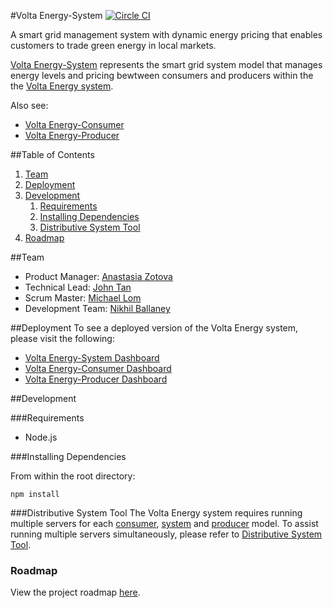 #Volta Energy-System
[![Circle CI](https://circleci.com/gh/teamvolta/volta-system/tree/dev.svg?style=svg)](https://circleci.com/gh/teamvolta/volta-system/tree/dev)

A smart grid management system with dynamic energy pricing that enables customers to trade green energy in local markets.

[Volta Energy-System](https://github.com/teamvolta/volta-system) represents the smart grid system model that manages energy levels and pricing bewtween consumers and producers within the the [Volta Energy system](https://github.com/teamvolta). 

Also see: 
* [Volta Energy-Consumer](https://github.com/teamvolta/volta-consumer)
* [Volta Energy-Producer](https://github.com/teamvolta/volta-producer)

##Table of Contents

1. [Team](#team)
2. [Deployment](#deployment)
3. [Development](#development)
    1. [Requirements](#requirements)
    2. [Installing Dependencies](#installing-dependencies)
    3. [Distributive System Tool](#distributive-system-tool)
4. [Roadmap](#roadmap)

##Team

* Product Manager: [Anastasia Zotova](https://github.com/azotova)
* Technical Lead: [John Tan](https://github.com/johnttan)
* Scrum Master: [Michael Lom](https://github.com/mlom)
* Development Team: [Nikhil Ballaney](https://github.com/NBallaney)

##Deployment
To see a deployed version of the Volta Energy system, please visit the following:
* [Volta Energy-System Dashboard](http://voltaenergy.io)
* [Volta Energy-Consumer Dashboard](http://consumer1.azurewebsites.net/dashboard)
* [Volta Energy-Producer Dashboard](http://producer1.azurewebsites.net/#/)

##Development

###Requirements
* Node.js

###Installing Dependencies

From within the root directory:

```
npm install
```

###Distributive System Tool
The Volta Energy system requires running multiple servers for each [consumer](https://github.com/teamvolta/volta-consumer), [system](https://github.com/teamvolta/volta-system) and [producer](https://github.com/teamvolta/volta-producer) model. To assist running multiple servers simultaneously, please refer to [Distributive System Tool](https://github.com/teamvolta/distmanager).

### Roadmap

View the project roadmap [here](https://github.com/teamvolta/volta-system/issues).